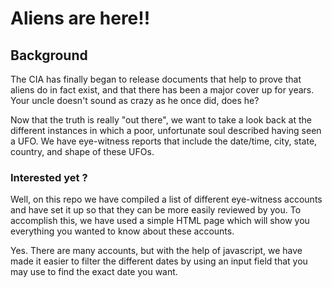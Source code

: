 # Aliens are here!!

## Background

The CIA has finally began to release documents that help to prove that aliens do in fact exist, and that 
there has been a major cover up for years. Your uncle doesn't sound as crazy as he once did, does he? 

Now that the truth is really "out there", we want to take a look back at the different instances in which
a poor, unfortunate soul described having seen a UFO. We have eye-witness reports that include the date/time, 
city, state, country, and shape of these UFOs. 

### Interested yet ?


Well, on this repo we have compiled a list of different eye-witness accounts and have set it up so that they
can be more easily reviewed by you. To accomplish this, we have used a simple HTML page which will show you 
everything you wanted to know about these accounts. 

Yes. There are many accounts, but with the help of javascript, we have made it easier to filter the different dates 
by using an input field that you may use to find the exact date you want. 





